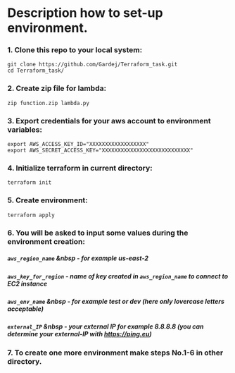 # Description how to set-up environment.

### 1. Clone this repo to your local system:
```
git clone https://github.com/Gardej/Terraform_task.git
cd Terraform_task/
```
### 2. Create zip file for lambda:
```
zip function.zip lambda.py
```
### 3. Export credentials for your aws account to environment variables:
```
export AWS_ACCESS_KEY_ID="XXXXXXXXXXXXXXXXXX"
export AWS_SECRET_ACCESS_KEY="XXXXXXXXXXXXXXXXXXXXXXXXXXXX"
```
### 4. Initialize terraform in current directory:
```
terraform init
```
### 5. Create environment:
```
terraform apply
```
### 6. You will be asked to input some values during the environment creation:

##### `aws_region_name`     &nbsp - for example *us-east-2*
##### `aws_key_for_region`  - name of key created in `aws_region_name` to connect to EC2 instance
##### `aws_env_name`        &nbsp - for example *test* or *dev* (here only lovercase letters acceptable)
##### `external_IP`         &nbsp - your external IP for example *8.8.8.8* (you can determine your external-IP with https://ping.eu)

### 7. To create one more environment make steps No.1-6 in other directory.
 


